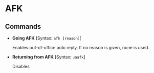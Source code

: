 # AFK

## Commands

 - **Going AFK**
[Syntax: `afk [reason]`]

   Enables out-of-office auto reply. If no reason is given, none is used.

 - **Returning from AFK**
[Syntax: `unafk`]

   Disables 
<!--stackedit_data:
eyJoaXN0b3J5IjpbMTE0MDI5MjI1OV19
-->